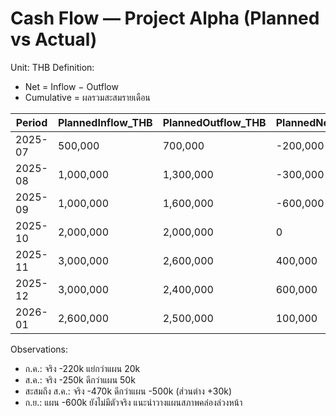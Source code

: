 # Cash Flow — Project Alpha (Planned vs Actual)

Unit: THB
Definition:
- Net = Inflow − Outflow
- Cumulative = ผลรวมสะสมรายเดือน

| Period  | PlannedInflow_THB | PlannedOutflow_THB | PlannedNet_THB | ActualInflow_THB | ActualOutflow_THB | ActualNet_THB | CumPlannedNet_THB | CumActualNet_THB |
|---------|--------------------|--------------------|----------------|------------------|-------------------|----------------|-------------------|------------------|
| 2025-07 | 500,000            | 700,000            | -200,000       | 500,000          | 720,000           | -220,000       | -200,000          | -220,000         |
| 2025-08 | 1,000,000          | 1,300,000          | -300,000       | 800,000          | 1,050,000         | -250,000       | -500,000          | -470,000         |
| 2025-09 | 1,000,000          | 1,600,000          | -600,000       | 0                | 0                 | 0              | -1,100,000        | -470,000         |
| 2025-10 | 2,000,000          | 2,000,000          | 0              | 0                | 0                 | 0              | -1,100,000        | -470,000         |
| 2025-11 | 3,000,000          | 2,600,000          | 400,000        | 0                | 0                 | 0              | -700,000          | -470,000         |
| 2025-12 | 3,000,000          | 2,400,000          | 600,000        | 0                | 0                 | 0              | -100,000          | -470,000         |
| 2026-01 | 2,600,000          | 2,500,000          | 100,000        | 0                | 0                 | 0              | 0                 | -470,000         |

Observations:
- ก.ค.: จริง -220k แย่กว่าแผน 20k
- ส.ค.: จริง -250k ดีกว่าแผน 50k
- สะสมถึง ส.ค.: จริง -470k ดีกว่าแผน -500k (ส่วนต่าง +30k)
- ก.ย.: แผน -600k ยังไม่มีตัวจริง แนะนำวางแผนสภาพคล่องล่วงหน้า